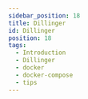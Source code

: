 ```yaml
---
sidebar_position: 18
title: Dillinger
id: Dillinger
position: 18
tags:
  - Introduction
  - Dillinger
  - docker
  - docker-compose
  - tips
---
```

